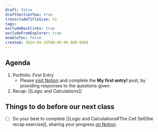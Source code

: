 ```yaml
---
draft: false
draftSectionTwo: true
transcludeTitleSize: h2
tags:
excludeBacklinks: true
excludeFromExplorer: true
enableToc: false
created: 2024-09-16T00:00:00.000-0400
---
```

## Agenda
1. Portfolio: First Entry
	- Please [visit Notion](https://notion.so) and complete the **My first entry!** post, by providing responses to the questions given.
2. Recap: [[Logic and Calculations]]

## Things to do before our next class

- [ ] Do your best to complete [[Logic and Calculations#The Cell Sell|the recap exercise]], sharing your progress [on Notion](https://notion.so).
